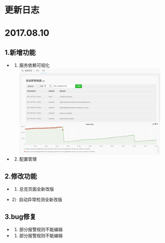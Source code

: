 # **更新日志**

# 2017.08.10

## 1.新增功能

* 1) 服务依赖可视化
![](/part5/images/17-07-07_1.png)

* 2) 配置管理

## 2.修改功能

* 1) 总览页面全新改版

* 2）自动异常检测全新改版


## 3.bug修复

* 1) 部分报警规则不能编辑

* 1) 部分报警规则不能编辑






